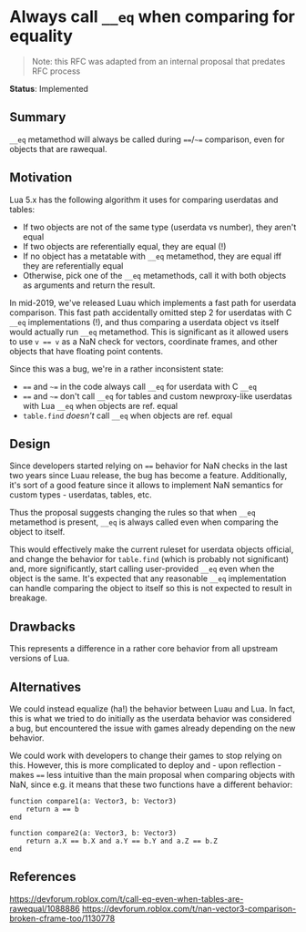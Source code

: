 # Always call `__eq` when comparing for equality

> Note: this RFC was adapted from an internal proposal that predates RFC process

**Status**: Implemented

## Summary

`__eq` metamethod will always be called during `==`/`~=` comparison, even for objects that are rawequal.

## Motivation

Lua 5.x has the following algorithm it uses for comparing userdatas and tables:

- If two objects are not of the same type (userdata vs number), they aren't equal
- If two objects are referentially equal, they are equal (!)
- If no object has a metatable with `__eq` metamethod, they are equal iff they are referentially equal
- Otherwise, pick one of the `__eq` metamethods, call it with both objects as arguments and return the result.

In mid-2019, we've released Luau which implements a fast path for userdata comparison. This fast path accidentally omitted step 2 for userdatas with C `__eq` implementations (!), and thus comparing a userdata object vs itself would actually run `__eq` metamethod. This is significant as it allowed users to use `v == v` as a NaN check for vectors, coordinate frames, and other objects that have floating point contents.

Since this was a bug, we're in a rather inconsistent state:

- `==` and `~=` in the code always call `__eq` for userdata with C `__eq`
- `==` and `~=` don't call `__eq` for tables and custom newproxy-like userdatas with Lua `__eq` when objects are ref. equal
- `table.find` *doesn't* call `__eq` when objects are ref. equal

## Design

Since developers started relying on `==` behavior for NaN checks in the last two years since Luau release, the bug has become a feature. Additionally, it's sort of a good feature since it allows to implement NaN semantics for custom types - userdatas, tables, etc.

Thus the proposal suggests changing the rules so that when `__eq` metamethod is present, `__eq` is always called even when comparing the object to itself.

This would effectively make the current ruleset for userdata objects official, and change the behavior for `table.find` (which is probably not significant) and, more significantly, start calling user-provided `__eq` even when the object is the same. It's expected that any reasonable `__eq` implementation can handle comparing the object to itself so this is not expected to result in breakage.

## Drawbacks

This represents a difference in a rather core behavior from all upstream versions of Lua.

## Alternatives

We could instead equalize (ha!) the behavior between Luau and Lua. In fact, this is what we tried to do initially as the userdata behavior was considered a bug, but encountered the issue with games already depending on the new behavior.

We could work with developers to change their games to stop relying on this. However, this is more complicated to deploy and - upon reflection - makes `==` less intuitive than the main proposal when comparing objects with NaN, since e.g. it means that these two functions have a different behavior:

```
function compare1(a: Vector3, b: Vector3)
    return a == b
end

function compare2(a: Vector3, b: Vector3)
    return a.X == b.X and a.Y == b.Y and a.Z == b.Z
end
```

## References

https://devforum.roblox.com/t/call-eq-even-when-tables-are-rawequal/1088886
https://devforum.roblox.com/t/nan-vector3-comparison-broken-cframe-too/1130778
